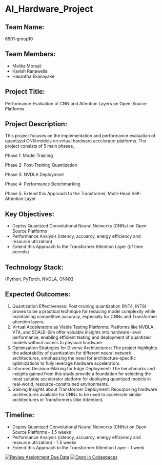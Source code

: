 # AI_Hardware_Project

## Team Name: 
6501-group10

## Team Members:
- Melika Morsali
- Kavish Ranawella
- Hasantha Ekanayake

## Project Title:
Performance Evaluation of CNN and Attention Layers on Open-Source Platforms

## Project Description:
This project focuses on the implementation and performance evaluation of quantized CNN models on virtual hardware accelerator platforms. The project consists of 5 main phases,

Phase 1: Model Training

Phase 2: Post-Training Quantization

Phase 3: NVDLA Deployment

Phase 4: Performance Benchmarking

Phase 5: Extend this Approach to the Transformer, Multi-Head Self-Attention Layer


## Key Objectives:
- Deploy Quantized Convolutional Neural Networks (CNNs) on Open Source Platforms
- Performance Analysis (latency, accuarcy, energy efficiency and resource utilization) 
- Extend this Approach to the Transformer Attention Layer ((if time permits)

## Technology Stack:
(Python, PyTorch, NVDLA, ONNX)

## Expected Outcomes:

1. Quantization Effectiveness:
Post-training quantization (INT4, INT8) proves to be a practical technique for reducing model complexity while maintaining competitive accuracy, especially for CNNs and Transformer attention layers.
2. Virtual Accelerators as Viable Testing Platforms:
Platforms like NVDLA, VTA, and SCALE-Sim offer valuable insights into hardware-level performance, enabling efficient testing and deployment of quantized models without access to physical hardware.
3. Optimization Strategies for Diverse Architectures:
The project highlights the adaptability of quantization for different neural network architectures, emphasizing the need for architecture-specific optimizations to fully leverage hardware accelerators.
4. Informed Decision-Making for Edge Deployment:
The benchmarks and insights gained from this study provide a foundation for selecting the most suitable accelerator platform for deploying quantized models in real-world, resource-constrained environments.
5. Gaining Insights about Transformer Deployment:
Repurposing hardware architectures available for CNNs to be used to accelerate similar architectures in Transformers (like Attention).


## Timeline:
- Deploy Quantized Convolutional Neural Networks (CNNs) on Open Source Platforms - 1.5 weeks
- Performance Analysis (latency, accuarcy, energy efficiency and resource utilization) - 1.5 weeks
- Extend this Approach to the Transformer Attention Layer - 1 week 


[![Review Assignment Due Date](https://classroom.github.com/assets/deadline-readme-button-22041afd0340ce965d47ae6ef1cefeee28c7c493a6346c4f15d667ab976d596c.svg)](https://classroom.github.com/a/Buol6fpg)
[![Open in Codespaces](https://classroom.github.com/assets/launch-codespace-2972f46106e565e64193e422d61a12cf1da4916b45550586e14ef0a7c637dd04.svg)](https://classroom.github.com/open-in-codespaces?assignment_repo_id=16990746)
